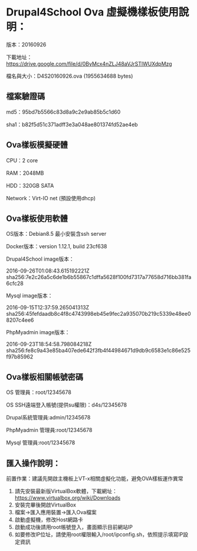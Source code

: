 # Drupal4School Ova 虛擬機樣板使用說明：

版本：20160926

下載地址：https://drive.google.com/file/d/0ByMcx4nZLJ48aVJrSTlWUXdpMzg

檔名與大小：D4S20160926.ova (1955634688 bytes)

## 檔案驗證碼

md5：95bd7b5566c83d8a9c2e9ab85b5c1d60

sha1：b82f5d51c371adff3e3a048ae801374fd52ae4eb

## Ova樣板模擬硬體

CPU：2 core

RAM：2048MB

HDD：320GB SATA

Network：Virt-IO net (預設使用dhcp)

## Ova樣板使用軟體

OS版本：Debian8.5 最小安裝含ssh server

Docker版本：version 1.12.1, build 23cf638

Drupal4School image版本：

2016-09-26T01:08:43.615192221Z sha256:7e2c26a5c6de1b6b55867c1dffa5628f100fd7317a77658d716bb381fa6cfc28

Mysql image版本：

2016-09-15T12:37:59.265041313Z sha256:45fefdaadb8c4f8c4743998eb45e9fec2a935070b219c5339e48ee08207c4ee6

PhpMyadmin image版本：

2016-09-23T18:54:58.798084218Z sha256:fe8c9a43e85ba407ede642f3fb4f44984671d9db9c6583e1c86e525f97b85962

## Ova樣板相關帳號密碼

OS 管理員：root/12345678

OS SSH遠端登入帳號(提供su權限)：d4s/12345678

Drupal系統管理員:admin/12345678

PhpMyadmin 管理員:root/12345678

Mysql 管理員:root/12345678



## 匯入操作說明：

前置作業：建議先開啟主機板上VT-x相關虛擬化功能，避免OVA樣板運作異常

1. 請先安裝最新版VirtualBox軟體，下載網址：https://www.virtualbox.org/wiki/Downloads
2. 安裝完畢後開啟VirtualBox
3. 檔案->匯入應用裝置->匯入Ova檔案
4. 啟動虛擬機，修改Host網路卡
5. 啟動成功後請用root帳號登入，畫面顯示目前網站IP
6. 如要修改IP位址，請使用root權限輸入/root/ipconfig.sh，依照提示填寫IP設定資訊

